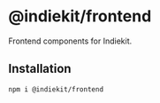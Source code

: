 # @indiekit/frontend

Frontend components for Indiekit.

## Installation

`npm i @indiekit/frontend`
